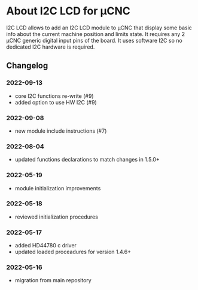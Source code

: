 # About I2C LCD for µCNC

I2C LCD allows to add an I2C LCD module to µCNC that display some basic info about the current machine position and limits state.
It requires any 2 µCNC generic digital input pins of the board. It uses software I2C so no dedicated I2C hardware is required.

## Changelog

### 2022-09-13

- core I2C functions re-write (#9)
- added option to use HW I2C (#9)

### 2022-09-08

- new module include instructions (#7)

### 2022-08-04

- updated functions declarations to match changes in 1.5.0+

### 2022-05-19

- module initialization improvements

### 2022-05-18

- reviewed initialization procedures

### 2022-05-17

- added HD44780 c driver
- updated loaded proceadures for version 1.4.6+

### 2022-05-16

- migration from main repository
